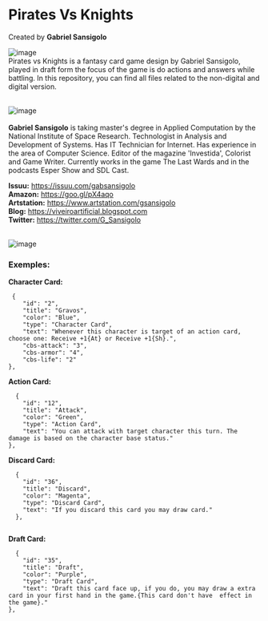 # Pirates Vs Knights
Created by **Gabriel Sansigolo**<br>

![image](https://github.com/GSansigolo/The-Last-Wards/blob/master/README.md%20Files/PRODUCTION.png?raw=true)<br>
Pirates vs Knights is a fantasy card game design by Gabriel Sansigolo, played in draft form the focus of the game is do actions and answers while battling. In this repository, you can find all files related to the non-digital and digital version.<br><br>

![image](https://github.com/GSansigolo/The-Last-Wards/blob/master/README.md%20Files/CREATOR.png?raw=true)<br><br>
**Gabriel Sansigolo** is taking master's degree in Applied Computation by the National Institute of Space Research. Technologist in Analysis and Development of Systems. Has IT Technician for Internet. Has experience in the area of Computer Science. Editor of the magazine 'Investida', Colorist and Game Writer. Currently works in the game The Last Wards and in the podcasts Esper Show and SDL Cast.<br>

**Issuu:** https://issuu.com/gabsansigolo <br>
**Amazon:** https://goo.gl/pX4aqo <br>
**Artstation:** https://www.artstation.com/gsansigolo <br>
**Blog:** https://viveiroartificial.blogspot.com <br>
**Twitter:** https://twitter.com/G_Sansigolo<br><br>

![image](https://github.com/GSansigolo/The-Last-Wards/blob/master/README.md%20Files/DEVELOP.png?raw=true)
### Exemples:

**Character Card:**
```
 {
    "id": "2",
    "title": "Gravos",
    "color": "Blue",
    "type": "Character Card",
    "text": "Whenever this character is target of an action card, choose one: Receive +1{At} or Receive +1{Sh}.",
    "cbs-attack": "3",
    "cbs-armor": "4",
    "cbs-life": "2"
},

```

**Action Card:**
```
  {
    "id": "12",
    "title": "Attack",
    "color": "Green",
    "type": "Action Card",
    "text": "You can attack with target character this turn. The damage is based on the character base status."
},

```

**Discard Card:**
```
  {
    "id": "36",
    "title": "Discard",
    "color": "Magenta",
    "type": "Discard Card",
    "text": "If you discard this card you may draw card."
  },
  
```

**Draft Card:**
```
  {
    "id": "35",
    "title": "Draft",
    "color": "Purple",
    "type": "Draft Card",
    "text": "Draft this card face up, if you do, you may draw a extra card in your first hand in the game.{This card don't have  effect in the game}."
},
  
```
